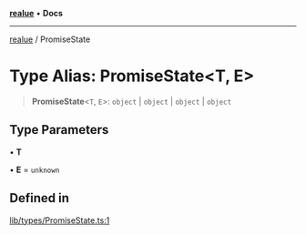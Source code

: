 [**realue**](../README.md) • **Docs**

***

[realue](../README.md) / PromiseState

# Type Alias: PromiseState\<T, E\>

> **PromiseState**\<`T`, `E`\>: `object` \| `object` \| `object` \| `object`

## Type Parameters

• **T**

• **E** = `unknown`

## Defined in

[lib/types/PromiseState.ts:1](https://github.com/nevoland/realue/blob/fecd9dbe42b1c423720c721f1e676e4fdf968b4d/lib/types/PromiseState.ts#L1)
